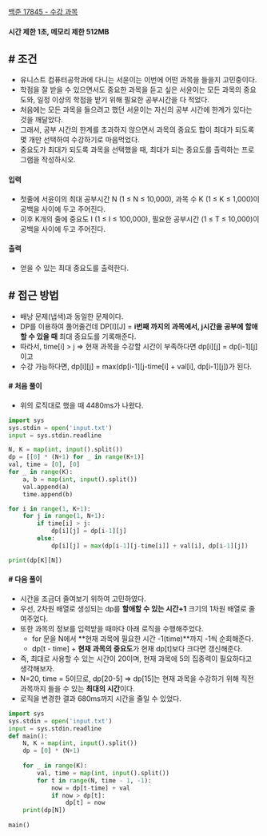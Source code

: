 
[백준 17845 - 수강 과목](https://www.acmicpc.net/problem/17845)

#### **시간 제한 1초, 메모리 제한 512MB**

## **# 조건**

- 유니스트 컴퓨터공학과에 다니는 서윤이는 이번에 어떤 과목을 들을지 고민중이다. 
- 학점을 잘 받을 수 있으면서도 중요한 과목을 듣고 싶은 서윤이는 모든 과목의 중요도와, 일정 이상의 학점을 받기 위해 필요한 공부시간을 다 적었다.
- 처음에는 모든 과목을 들으려고 했던 서윤이는 자신의 공부 시간에 한계가 있다는 것을 깨달았다. 
- 그래서, 공부 시간의 한계를 초과하지 않으면서 과목의 중요도 합이 최대가 되도록 몇 개만 선택하여 수강하기로 마음먹었다.
- 중요도가 최대가 되도록 과목을 선택했을 때, 최대가 되는 중요도를 출력하는 프로그램을 작성하시오.


#### **입력**
- 첫줄에 서윤이의 최대 공부시간 N (1 ≤ N ≤ 10,000), 과목 수 K (1 ≤ K ≤ 1,000)이 공백을 사이에 두고 주어진다. 
- 이후 K개의 줄에 중요도 I (1 ≤ I ≤ 100,000), 필요한 공부시간 (1 ≤ T ≤ 10,000)이 공백을 사이에 두고 주어진다.

#### **출력**
- 얻을 수 있는 최대 중요도를 출력한다.


## **# 접근 방법**

- 배낭 문제(냅색)과 동일한 문제이다.
- DP를 이용하여 풀어줄건데 DP[I][J] = **i번째 까지의 과목에서, j시간을 공부에 할애할 수 있을 때** 최대 중요도를 기록해준다.
- 따라서, time[i] > j => 현재 과목을 수강할 시간이 부족하다면 dp[i][j] = dp[i-1][j]이고
- 수강 가능하다면, dp[i][j] = max(dp[i-1][j-time[i] + val[i], dp[i-1][j])가 된다.

#### **# 처음 풀이**
- 위의 로직대로 했을 때 4480ms가 나왔다.

```PYTHON
import sys
sys.stdin = open('input.txt')
input = sys.stdin.readline

N, K = map(int, input().split())
dp = [[0] * (N+1) for _ in range(K+1)]
val, time = [0], [0]
for _ in range(K):
    a, b = map(int, input().split())
    val.append(a)
    time.append(b)

for i in range(1, K+1):
    for j in range(1, N+1):
        if time[i] > j:
            dp[i][j] = dp[i-1][j]
        else:
            dp[i][j] = max(dp[i-1][j-time[i]] + val[i], dp[i-1][j])

print(dp[K][N])
```


#### **# 다음 풀이**
- 시간을 조금더 줄여보기 위하여 고민하였다.
- 우선, 2차원 배열로 생성되는 dp를 **할애할 수 있는 시간+1** 크기의 1차원 배열로 줄여주었다.
- 또한 과목의 정보를 입력받을 때마다 아래 로직을 수행해주었다.
	- for 문을 N에서 **현재 과목에 필요한 시간 -1(time)**까지 -1씩 순회해준다.
	- dp[t - time] +  **현재 과목의 중요도**가 현재 dp[t]보다 크다면 갱신해준다.
- 즉, 최대로 사용할 수 있는 시간이 20이며, 현재 과목에 5의 집중력이 필요하다고 생각해보자.
- N=20, time = 5이므로, dp[20-5] => dp[15]는 현재 과목을 수강하기 위해 직전 과목까지 들을 수 있는 **최대의 시간**이다.
- 로직을 변경한 결과 680ms까지 시간을 줄일 수 있었다.

```python
import sys  
sys.stdin = open('input.txt')  
input = sys.stdin.readline  
def main():  
    N, K = map(int, input().split())  
    dp = [0] * (N+1)  
  
    for _ in range(K):  
        val, time = map(int, input().split())  
        for t in range(N, time - 1, -1):  
            now = dp[t-time] + val  
            if now > dp[t]:  
                dp[t] = now  
    print(dp[N])  
  
main()
```